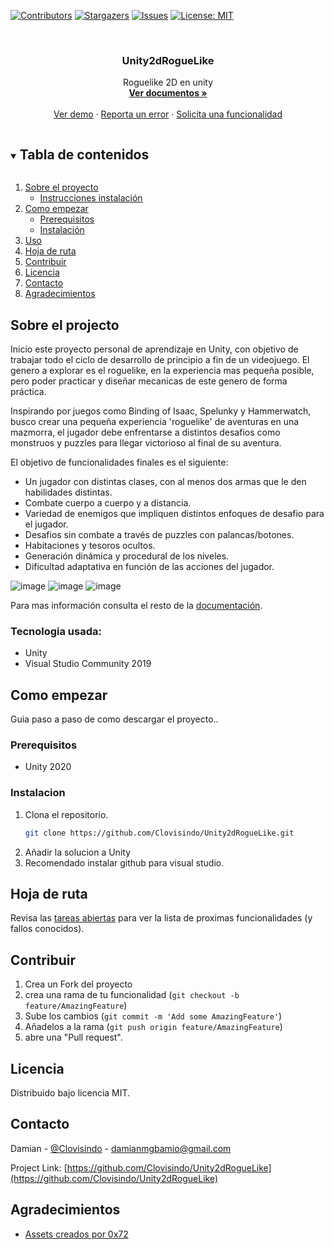 <!--
*** Thanks for checking out the Best-README-Template. If you have a suggestion
*** that would make this better, please fork the repo and create a pull request
*** or simply open an issue with the tag "enhancement".
*** Thanks again! Now go create something AMAZING! :D
***
***
***
*** To avoid retyping too much info. Do a search and replace for the following:
*** github_username, repo_name, twitter_handle, email, project_title, project_description
-->



<!-- PROJECT SHIELDS -->
<!--
*** I'm using markdown "reference style" links for readability.
*** Reference links are enclosed in brackets [ ] instead of parentheses ( ).
*** See the bottom of this document for the declaration of the reference variables
*** for contributors-url, forks-url, etc. This is an optional, concise syntax you may use.
*** https://www.markdownguide.org/basic-syntax/#reference-style-links
-->
[![Contributors][contributors-shield]][contributors-url]
[![Stargazers][stars-shield]][stars-url]
[![Issues][issues-shield]][issues-url]
[![License: MIT](https://img.shields.io/badge/License-MIT-yellow.svg)](https://opensource.org/licenses/MIT)




<!-- PROJECT LOGO -->
<br />
<p align="center">
  <a href="https://github.com/Unity2dRogueLike">
    </a>

  <h3 align="center">Unity2dRogueLike</h3>

  <p align="center">
    Roguelike 2D en unity
    <br />
    <a href="https://github.com/Clovisindo/Unity2dRogueLike"><strong>Ver documentos »</strong></a>
    <br />
    <br />
    <a href="https://github.com/Clovisindo/Unity2dRogueLike">Ver demo</a>
    ·
    <a href="https://github.com/Clovisindo/Unity2dRogueLike/issues">Reporta un error</a>
    ·
    <a href="https://github.com/Clovisindo/Unity2dRogueLike/issues">Solicita una funcionalidad</a>
  </p>
</p>



<!-- TABLE OF CONTENTS -->
<details open="open">
  <summary><h2 style="display: inline-block">Tabla de contenidos</h2></summary>
  <ol>
    <li>
      <a href="#about-the-project">Sobre el proyecto</a>
      <ul>
        <li><a href="#built-with">Instrucciones instalación</a></li>
      </ul>
    </li>
    <li>
      <a href="#getting-started">Como empezar</a>
      <ul>
        <li><a href="#prerequisites">Prerequisitos</a></li>
        <li><a href="#installation">Instalación</a></li>
      </ul>
    </li>
    <li><a href="#usage">Uso</a></li>
    <li><a href="#roadmap">Hoja de ruta</a></li>
    <li><a href="#contributing">Contribuir</a></li>
    <li><a href="#license">Licencia</a></li>
    <li><a href="#contact">Contacto</a></li>
    <li><a href="#Agradecimientos">Agradecimientos</a></li>
  </ol>
</details>



<!-- ABOUT THE PROJECT -->
## Sobre el projecto

Inicio este proyecto personal de aprendizaje en Unity, con objetivo de trabajar todo el ciclo de desarrollo de principio a fin de un videojuego. El genero a explorar es el roguelike, en la experiencia mas pequeña posible, pero poder practicar y diseñar mecanicas de este genero de forma práctica.

Inspirando por juegos como Binding of Isaac, Spelunky y Hammerwatch, busco crear una pequeña experiencia 'roguelike' de aventuras en una mazmorra, el jugador debe enfrentarse a distintos desafios como monstruos y puzzles para llegar victorioso al final de su aventura.

El objetivo de funcionalidades finales es el siguiente:
* Un jugador con distintas clases, con al menos dos armas que le den habilidades distintas.
* Combate cuerpo a cuerpo y a distancia.
* Variedad de enemigos que impliquen distintos enfoques de desafio para el jugador.
* Desafios sin combate a través de puzzles con palancas/botones.
* Habitaciones y tesoros ocultos.
* Generación dinámica y procedural de los niveles.
* Dificultad adaptativa en función de las acciones del jugador.

![image](https://user-images.githubusercontent.com/4136363/112804368-a4c65700-9074-11eb-8382-acc23d06def6.png)
![image](https://user-images.githubusercontent.com/4136363/112804398-ac85fb80-9074-11eb-97af-b2f3846ede91.png)
![image](https://user-images.githubusercontent.com/4136363/112804714-04246700-9075-11eb-894d-f8910f82eaf0.png)


Para mas información consulta el resto de la [documentación](https://github.com/Clovisindo/Unity2dRogueLike/blob/master/contributing.md).

### Tecnologia usada:

* Unity
* Visual Studio Community 2019



<!-- Como empezar -->
## Como empezar

Guia paso a paso de como descargar el proyecto..

### Prerequisitos

* Unity 2020

### Instalacion

1. Clona el repositorio.
   ```sh
   git clone https://github.com/Clovisindo/Unity2dRogueLike.git
   ```
2. Añadir la solucion a Unity
3. Recomendado instalar github para visual studio.


<!-- Hoja de ruta -->
## Hoja de ruta

Revisa las [tareas abiertas](https://github.com/Clovisindo/Unity2dRogueLike/issues) para ver la lista de proximas funcionalidades (y fallos conocidos).



<!-- Contribuir -->
## Contribuir

1. Crea un Fork del proyecto
2. crea una rama de tu funcionalidad (`git checkout -b feature/AmazingFeature`)
3. Sube los cambios (`git commit -m 'Add some AmazingFeature'`)
4. Añadelos a la rama (`git push origin feature/AmazingFeature`)
5. abre una "Pull request".



<!-- LICENCIA -->
## Licencia
Distribuido bajo licencia MIT.


<!-- Contacto -->
## Contacto

Damian - [@Clovisindo](https://twitter.com/Clovisindo) - damianmgbamio@gmail.com

Project Link: [https://github.com/Clovisindo/Unity2dRogueLike](https://github.com/Clovisindo/Unity2dRogueLike)


<!-- Agradecimientos -->
## Agradecimientos

* [Assets creados por 0x72](https://0x72.itch.io/dungeontileset-ii)


<!-- MARKDOWN LINKS & IMAGES -->
<!-- https://www.markdownguide.org/basic-syntax/#reference-style-links -->
[contributors-shield]: https://img.shields.io/github/contributors/Clovisindo/Unity2dRogueLike.svg?style=for-the-badge
[contributors-url]: https://github.com/Clovisindo/Unity2dRogueLike/graphs/contributors
[forks-shield]: https://img.shields.io/github/forks/Clovisindo/Unity2dRogueLike.svg?style=for-the-badge
[forks-url]: https://github.com/Clovisindo/Unity2dRogueLike/network/members
[stars-shield]: https://img.shields.io/github/stars/Clovisindo/Unity2dRogueLike.svg?style=for-the-badge
[stars-url]: https://github.com/Clovisindo/Unity2dRogueLike/stargazers
[issues-shield]: https://img.shields.io/github/issues/Clovisindo/Unity2dRogueLike.svg?style=for-the-badge
[issues-url]: https://github.com/Clovisindo/Unity2dRogueLike/issues
[license-shield]: https://img.shields.io/github/license/Clovisindo/Unity2dRogueLike.svg?style=for-the-badge
[license-url]: https://github.com/Clovisindo/Unity2dRogueLike/blob/master/LICENSE.txt
[linkedin-shield]: https://img.shields.io/badge/-LinkedIn-black.svg?style=for-the-badge&logo=linkedin&colorB=555
[linkedin-url]: https://linkedin.com/in/Clovisindo
